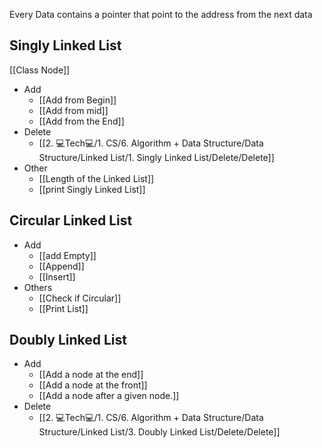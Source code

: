 Every Data contains a pointer that point to the address from the next data
## Singly Linked List
[[Class Node]]
- Add
	- [[Add from Begin]]
	- [[Add from mid]]
	- [[Add from the End]]
- Delete
	- [[2. 💻Tech💻/1. CS/6. Algorithm + Data Structure/Data Structure/Linked List/1. Singly Linked List/Delete/Delete]]
- Other
	- [[Length of the Linked List]]
	- [[print Singly Linked List]]
## Circular Linked List
- Add
	- [[add Empty]]
	- [[Append]]
	- [[Insert]]
- Others
	- [[Check if Circular]]
	- [[Print List]]
## Doubly Linked List
- Add 
	- [[Add a node at the end]]
	- [[Add a node at the front]]
	- [[Add a node after a given node.]]
- Delete
	- [[2. 💻Tech💻/1. CS/6. Algorithm + Data Structure/Data Structure/Linked List/3. Doubly Linked List/Delete/Delete]]
